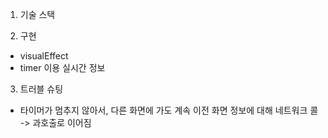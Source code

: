 1. 기술 스택

2. 구현
- visualEffect
- timer 이용 실시간 정보

3. 트러블 슈팅
- 타이머가 멈추지 않아서, 다른 화면에 가도 계속 이전 화면 정보에 대해 네트워크 콜 -> 과호출로 이어짐